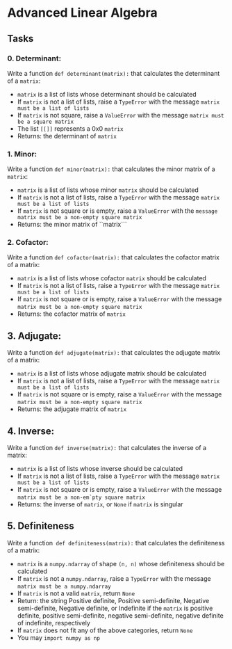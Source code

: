 # Advanced Linear Algebra

## Tasks

### 0. Determinant:
Write a function ``def determinant(matrix):`` that calculates the determinant of a ``matrix``:

- ``matrix`` is a list of lists whose determinant should be calculated
- If ``matrix`` is not a list of lists, raise a ``TypeError`` with the message ``matrix must be a list of lists``
- If ``matrix`` is not square, raise a ``ValueError`` with the message ``matrix must be a square matrix``
- The list ``[[]]`` represents a 0x0 ``matrix``
- Returns: the determinant of ``matrix``

### 1. Minor:
Write a function ``def minor(matrix):`` that calculates the minor matrix of a ``matrix``:

- ``matrix`` is a list of lists whose minor ``matrix`` should be calculated
- If ``matrix`` is not a list of lists, raise a ``TypeError`` with the message ``matrix must be a list of lists``
- If ``matrix`` is not square or is empty, raise a ``ValueError`` with the ``message matrix must be a non-empty square matrix``
- Returns: the minor matrix of ``matrix```

### 2. Cofactor:
Write a function ``def cofactor(matrix):`` that calculates the cofactor matrix of a matrix:

- ``matrix`` is a list of lists whose cofactor ``matrix`` should be calculated
- If ``matrix`` is not a list of lists, raise a ``TypeError`` with the message ``matrix must be a list of lists``
- If ``matrix`` is not square or is empty, raise a ``ValueError`` with the message ``matrix must be a non-empty square matrix``
- Returns: the cofactor matrix of ``matrix``

## 3. Adjugate:
Write a function ``def adjugate(matrix):`` that calculates the adjugate matrix of a matrix:

- ``matrix`` is a list of lists whose adjugate matrix should be calculated
- If ``matrix`` is not a list of lists, raise a ``TypeError`` with the message ``matrix must be a list of lists``
- If ``matrix`` is not square or is empty, raise a ``ValueError`` with the message ``matrix must be a non-empty square matrix``
- Returns: the adjugate matrix of ``matrix``

## 4. Inverse:
Write a function ``def inverse(matrix):`` that calculates the inverse of a matrix:

- ``matrix`` is a list of lists whose inverse should be calculated
- If ``matrix`` is not a list of lists, raise a ``TypeError`` with the message ``matrix must be a list of lists``
- If ``matrix`` is not square or is empty, raise a ``ValueError`` with the message ``matrix must be a non-em`pty square matrix``
- Returns: the inverse of ``matrix``, or ``None`` if ``matrix`` is singular

## 5. Definiteness
Write a function`` def definiteness(matrix):`` that calculates the definiteness of a matrix:

- ``matrix`` is a ``numpy.ndarray`` of shape ``(n, n)`` whose definiteness should be calculated
- If ``matrix`` is not a ``numpy.ndarray``, raise a ``TypeError`` with the message ``matrix must be a numpy.ndarray``
- If ``matrix`` is not a valid ``matrix``, return ``None``
- Return: the string Positive definite, Positive semi-definite, Negative semi-definite, Negative definite, or Indefinite if the ``matrix`` is positive definite, positive semi-definite, negative semi-definite, negative definite of indefinite, respectively
- If ``matrix`` does not fit any of the above categories, return ``None``
- You may ``import numpy as np``
